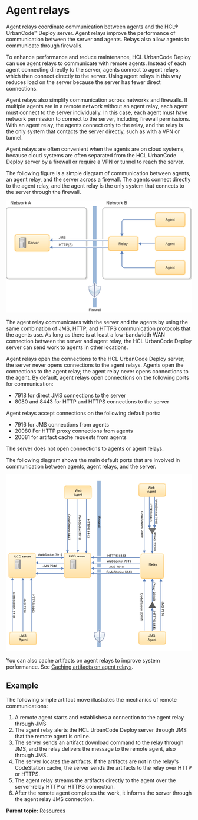 # Agent relays

Agent relays coordinate communication between agents and the HCL® UrbanCode™ Deploy server. Agent relays improve the performance of communication between the server and agents. Relays also allow agents to communicate through firewalls.

To enhance performance and reduce maintenance, HCL UrbanCode Deploy can use agent relays to communicate with remote agents. Instead of each agent connecting directly to the server, agents connect to agent relays, which then connect directly to the server. Using agent relays in this way reduces load on the server because the server has fewer direct connections.

Agent relays also simplify communication across networks and firewalls. If multiple agents are in a remote network without an agent relay, each agent must connect to the server individually. In this case, each agent must have network permission to connect to the server, including firewall permissions. With an agent relay, the agents connect only to the relay, and the relay is the only system that contacts the server directly, such as with a VPN or tunnel.

Agent relays are often convenient when the agents are on cloud systems, because cloud systems are often separated from the HCL UrbanCode Deploy server by a firewall or require a VPN or tunnel to reach the server.

The following figure is a simple diagram of communication between agents, an agent relay, and the server across a firewall. The agents connect directly to the agent relay, and the agent relay is the only system that connects to the server through the firewall.

![A diagram of how an agent relay enables agents to communicate with a server through a firewall](../images/intro_arch_f5.gif)

The agent relay communicates with the server and the agents by using the same combination of JMS, HTTP, and HTTPS communication protocols that the agents use. As long as there is at least a low-bandwidth WAN connection between the server and agent relay, the HCL UrbanCode Deploy server can send work to agents in other locations.

Agent relays open the connections to the HCL UrbanCode Deploy server; the server never opens connections to the agent relays. Agents open the connections to the agent relay; the agent relay never opens connections to the agent. By default, agent relays open connections on the following ports for communication:

-   7918 for direct JMS connections to the server
-   8080 and 8443 for HTTP and HTTPS connections to the server

Agent relays accept connections on the following default ports:

-   7916 for JMS connections from agents
-   20080 For HTTP proxy connections from agents
-   20081 for artifact cache requests from agents

The server does not open connections to agents or agent relays.

The following diagram shows the main default ports that are involved in communication between agents, agent relays, and the server.

![A diagram of the ports that agents, agent relays, and servers use to communicate; these are the same posts in the lists above](../../com.udeploy.install.doc/images/web-agent-topology.png)

You can also cache artifacts on agent relays to improve system performance. See [Caching artifacts on agent relays](../../com.udeploy.install.doc/topics/t_agent_relay_cache_setup.md).

## Example

The following simple artifact move illustrates the mechanics of remote communications:

1.  A remote agent starts and establishes a connection to the agent relay through JMS
2.  The agent relay alerts the HCL UrbanCode Deploy server through JMS that the remote agent is online.
3.  The server sends an artifact download command to the relay through JMS, and the relay delivers the message to the remote agent, also through JMS.
4.  The server locates the artifacts. If the artifacts are not in the relay's CodeStation cache, the server sends the artifacts to the relay over HTTP or HTTPS.
5.  The agent relay streams the artifacts directly to the agent over the server-relay HTTP or HTTPS connection.
6.  After the remote agent completes the work, it informs the server through the agent relay JMS connection.

**Parent topic:** [Resources](../topics/resources_ch.md)

